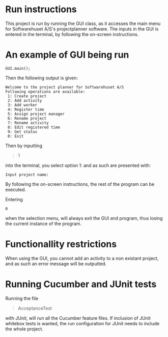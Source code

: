 Run instructions
================
This project is run by running the GUI class, as it accesses the main menu for
Softwarehuset A/S's projectplanner software. The inputs in the GUI is entered
in the terminal, by following the on-screen instructions.

An example of GUI being run
===========================
```
GUI.main();
```
Then the following output is given:
```
Welcome to the project planner for Softwarehuset A/S
Following operations are available: 
 1: Create project 
 2: Add activity 
 3: Add worker 
 4: Register time 
 5: Assign project manager 
 6: Rename project 
 7: Rename activity 
 8: Edit registered time 
 9: Get status
 0: Exit 
```
Then by inputting
> 1

into the terminal, you select option 1: and as such are presented with:
```
Input project name:
```
By following the on-screen instructions, the rest of the program 
can be executed.

Entering
```
0
```
when the selection menu, will always exit the GUI and program, thus losing the current
instance of the program.

Functionallity restrictions
===========================
When using the GUI, you cannot add an activity to a non existant project,
and as such an error message will be outputted.

Running Cucumber and JUnit tests
================================
Running the file
> AcceptanceTest

with JUnit, will run all the Cucumber feature files.
If inclusion of JUnit whitebox tests is wanted, the run configuration
for JUnit needs to include the whole project.
